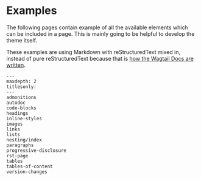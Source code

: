 # Examples

The following pages contain example of all the available elements which can be included in a page.
This is mainly going to be helpful to develop the theme itself.

These examples are using Markdown with reStructuredText mixed in, instead of pure reStructuredText because that is [how the Wagtail Docs are written](https://github.com/wagtail/wagtail/blob/main/docs/contributing/documentation_guidelines.md).

```{toctree}
---
maxdepth: 2
titlesonly:
---
admonitions
autodoc
code-blocks
headings
inline-styles
images
links
lists
nesting/index
paragraphs
progressive-disclosure
rst-page
tables
tables-of-content
version-changes
```
